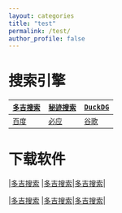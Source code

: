 ```yaml
---
layout: categories
title: "test"
permalink: /test/
author_profile: false
---
```



# 搜索引擎

|[**`多吉搜索`**](https://www.dogedoge.com/) |[`秘迹搜索`](https://mijisou.com/)|[`DuckDG`](https://duckduckgo.com/)|
|---|--- | --- |
|[`百度`](www.baidu.com) |[`必应`](https://cn.bing.com/?mkt=zh-CN)|[`谷歌`](https://www.google.com.hk/webhp?hl=zh-CN&sourceid=cnhp&gws_rd=ssl) |




# 下载软件

|[多吉搜索](https://www.dogedoge.com/) |[多吉搜索](https://www.dogedoge.com/)|[多吉搜索](https://www.dogedoge.com/)|


|[多吉搜索](https://www.dogedoge.com/) |[多吉搜索](https://www.dogedoge.com/)|[多吉搜索](https://www.dogedoge.com/)|


